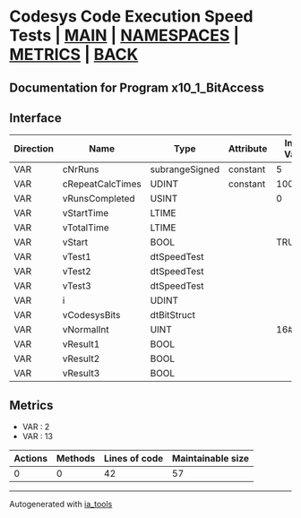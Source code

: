 # Codesys Code Execution Speed Tests | [MAIN] | [NAMESPACES] | [METRICS] | [BACK]  

## Documentation for Program x10_1_BitAccess  

## Interface  

| Direction | Name | Type | Attribute | Initial Value | Documentation |
| --------- | ---- | ---- | --------- | ------------- | ------------- |
| VAR | cNrRuns | subrangeSigned | constant | 5 |  |  
| VAR | cRepeatCalcTimes | UDINT | constant | 1000000 | 1 Million times |  
| VAR | vRunsCompleted | USINT |  | 0 |  |  
| VAR | vStartTime | LTIME |  |  |  |  
| VAR | vTotalTime | LTIME |  |  |  |  
| VAR | vStart | BOOL |  | TRUE |  |  
| VAR | vTest1 | dtSpeedTest |  |  |  |  
| VAR | vTest2 | dtSpeedTest |  |  |  |  
| VAR | vTest3 | dtSpeedTest |  |  |  |  
| VAR | i | UDINT |  |  |  |  
| VAR | vCodesysBits | dtBitStruct |  |  | Test vars |  
| VAR | vNormalInt | UINT |  | 16#5555 |  |  
| VAR | vResult1 | BOOL |  |  |  |  
| VAR | vResult2 | BOOL |  |  |  |  
| VAR | vResult3 | BOOL |  |  |  |  


## Metrics  

- VAR : 2
- VAR : 13

| Actions | Methods | Lines of code | Maintainable size |
| ------- | ------- | ------------- | ----------------- |
| 0 | 0 | 42 | 57 |

---
Autogenerated with [ia_tools](https://github.com/tkucic/ia_tools)  

[MAIN]: ../../../../index.md
[NAMESPACES]: ../../nsList.md
[METRICS]: ../../../metrics.md
[BACK]: ../nsMain.md
